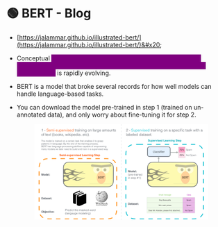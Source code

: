 # 🟢 BERT - Blog

* [https://jalammar.github.io/illustrated-bert/](https://jalammar.github.io/illustrated-bert/)&#x20;
* Conceptual <mark style="color:purple;background-color:purple;">**understanding of how best to represent words and sentences in a way that best captures underlying meanings and relationships**</mark> is rapidly evolving.
* BERT is a model that broke several records for how well models can handle language-based tasks.
*   You can download the model pre-trained in step 1 (trained on un-annotated data), and only worry about fine-tuning it for step 2.

    <figure><img src=".gitbook/assets/image (12).png" alt=""><figcaption></figcaption></figure>
